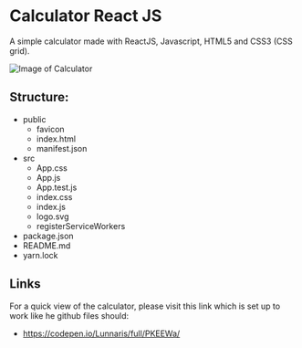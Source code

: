 # Calculator React JS 

A simple calculator made with ReactJS, Javascript, HTML5 and CSS3 (CSS grid). 

![Image of Calculator](https://i.imgur.com/Z9NjYYc.png)

## Structure: 
  * public
    * favicon
    * index.html
    * manifest.json
  * src 
    * App.css
    * App.js
    * App.test.js
    * index.css
    * index.js
    * logo.svg
    * registerServiceWorkers
  * package.json
  * README.md
  * yarn.lock

## Links
For a quick view of the calculator, please visit this link which is set up to work like he github files should: 
  * https://codepen.io/Lunnaris/full/PKEEWa/


